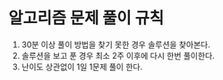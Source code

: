 # 알고리즘 문제 풀이 규칙

1. 30분 이상 풀이 방법을 찾기 못한 경우 솔루션을 찾아본다.
2. 솔루션을 보고 푼 경우 최소 2주 이후에 다시 한번 풀이한다.
3. 난이도 상관없이 1일 1문제 풀이 한다.


